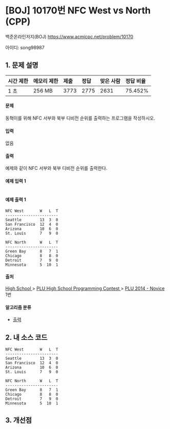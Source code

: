 # [BOJ] 10170번 NFC West vs North (CPP)

백준온라인저지(BOJ) https://www.acmicpc.net/problem/10170

아이디: song98987



## 1. 문제 설명

| 시간 제한 | 메모리 제한 | 제출 | 정답 | 맞은 사람 | 정답 비율 |
| :-------- | :---------- | :--- | :--- | :-------- | :-------- |
| 1 초      | 256 MB      | 3773 | 2775 | 2631      | 75.452%   |

#### 문제

동혁이를 위해 NFC 서부와 북부 디비전 순위를 출력하는 프로그램을 작성하시오.

#### 입력

없음

#### 출력

예제와 같이 NFC 서부와 북부 디비전 순위를 출력한다.



#### 예제 입력 1

```

```

#### 예제 출력 1

```
NFC West       W   L  T
-----------------------
Seattle        13  3  0
San Francisco  12  4  0
Arizona        10  6  0
St. Louis      7   9  0

NFC North      W   L  T
-----------------------
Green Bay      8   7  1
Chicago        8   8  0
Detroit        7   9  0
Minnesota      5  10  1
```



#### 출처

[High School ](https://www.acmicpc.net/category/97)> [PLU High School Programming Contest ](https://www.acmicpc.net/category/96)> [PLU 2014 - Novice](https://www.acmicpc.net/category/detail/1275) 1번

#### 알고리즘 분류

- [출력](https://www.acmicpc.net/problem/tag/출력)



## 2. 내 소스 코드

```text
NFC West       W   L  T
-----------------------
Seattle        13  3  0
San Francisco  12  4  0
Arizona        10  6  0
St. Louis      7   9  0

NFC North      W   L  T
-----------------------
Green Bay      8   7  1
Chicago        8   8  0
Detroit        7   9  0
Minnesota      5  10  1
```



## 3. 개선점


